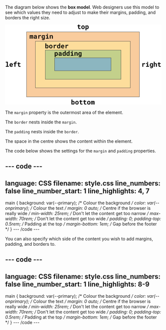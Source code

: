The diagram below shows the **box model**. Web designers use this model to see which values they need to adjust to make their margins, padding, and borders the right size. 

![A rectangle that has a label on each side to state 'top', 'right', 'bottom', or 'left'. The shape has been divided into four layers. The outermost layer is labelled 'margin', the next layer is labelled 'border', the third layer is labelled 'padding', and the fourth layer in the centre of the rectangle has no label.](images/box-model.png)

The `margin` property is the outermost area of the element. 

The `border` nests inside the `margin`. 

The `padding` nests inside the `border`.

The space in the centre shows the content within the element. 

The code below shows the settings for the `margin` and `padding` properties. 

--- code ---
---
language: CSS
filename: style.css
line_numbers: false
line_number_start: 1
line_highlights: 4, 7
---

main {
  background: var(--primary); /* Colour the background */
  color: var(--onprimary); /* Colour the text */
  margin: 0 auto; /* Centre if the browser is really wide */
  min-width: 25rem; /* Don't let the content get too narrow */
  max-width: 70rem; /*  Don't let the content get too wide */
  padding: 0;
  padding-top: 0.5rem; /* Padding at the top */
  margin-bottom: 1em; /* Gap before the footer */
}
--- /code ---

You can also specify which side of the content you wish to add margins, padding, and borders to. 

--- code ---
---
language: CSS
filename: style.css
line_numbers: false
line_number_start: 1
line_highlights: 8-9
---

main {
  background: var(--primary); /* Colour the background */
  color: var(--onprimary); /* Colour the text */
  margin: 0 auto; /* Centre if the browser is really wide */
  min-width: 25rem; /* Don't let the content get too narrow */
  max-width: 70rem; /*  Don't let the content get too wide */
  padding: 0;
  padding-top: 0.5rem; /* Padding at the top */
  margin-bottom: 1em; /* Gap before the footer */
}
--- /code ---
